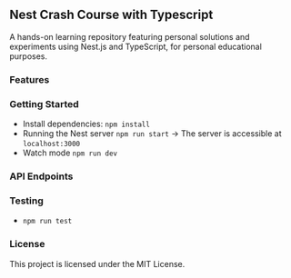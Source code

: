 ## Nest Crash Course with Typescript

A hands-on learning repository featuring personal solutions and experiments using Nest.js and TypeScript, for personal educational purposes.

### Features

### Getting Started

- Install dependencies: `npm install`
- Running the Nest server `npm run start` -> The server is accessible at `localhost:3000`
- Watch mode `npm run dev`

### API Endpoints

### Testing

- `npm run test`

### License

This project is licensed under the MIT License.
